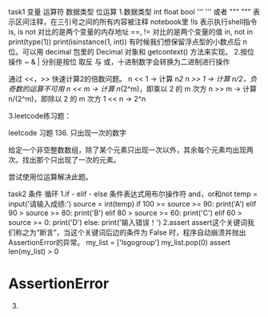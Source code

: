 task1 变量 运算符 数据类型 位运算
1.数据类型 int float bool
''' ''' 或者 """ """ 表示区间注释，在三引号之间的所有内容被注释
notebook里 !ls 表示执行shell指令
is, is not 对比的是两个变量的内存地址
==, != 对比的是两个变量的值
in, not in
print(type(1))  print(isinstance(1, int))
有时候我们想保留浮点型的小数点后 n 位。可以用 decimal 包里的 Decimal 对象和 getcontext() 方法来实现。
2.按位操作
~ & | 分别是按位 取反 与 或，十进制数字会转换为二进制进行操作

通过 <<，>> 快速计算2的倍数问题。
n << 1 -> 计算 n*2
n >> 1 -> 计算 n/2，负奇数的运算不可用
n << m -> 计算 n*(2^m)，即乘以 2 的 m 次方
n >> m -> 计算 n/(2^m)，即除以 2 的 m 次方
1 << n -> 2^n

3.leetcode练习题：

leetcode 习题 136. 只出现一次的数字

给定一个非空整数数组，除了某个元素只出现一次以外，其余每个元素均出现两次。找出那个只出现了一次的元素。

尝试使用位运算解决此题。



task2 条件 循环
1.if - elif - else 
条件表达式用布尔操作符 and，or和not
temp = input('请输入成绩:')
source = int(temp)
if 100 >= source >= 90:
    print('A')
elif 90 > source >= 80:
    print('B')
elif 80 > source >= 60:
    print('C')
elif 60 > source >= 0:
    print('D')
else:
    print('输入错误！')
2.assert 
assert这个关键词我们称之为“断言”，当这个关键词后边的条件为 False 时，程序自动崩溃并抛出AssertionError的异常。
my_list = ['lsgogroup']
my_list.pop(0)
assert len(my_list) > 0

# AssertionError
3.
